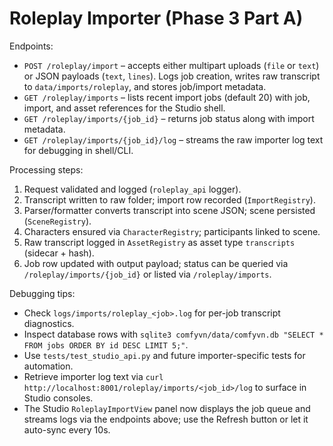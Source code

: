 # Roleplay Importer (Phase 3 Part A)

Endpoints:
- `POST /roleplay/import` – accepts either multipart uploads (`file` or `text`) or JSON payloads (`text`, `lines`). Logs job creation, writes raw transcript to `data/imports/roleplay`, and stores job/import metadata.
- `GET /roleplay/imports` – lists recent import jobs (default 20) with job, import, and asset references for the Studio shell.
- `GET /roleplay/imports/{job_id}` – returns job status along with import metadata.
- `GET /roleplay/imports/{job_id}/log` – streams the raw importer log text for debugging in shell/CLI.

Processing steps:
1. Request validated and logged (`roleplay_api` logger).
2. Transcript written to raw folder; import row recorded (`ImportRegistry`).
3. Parser/formatter converts transcript into scene JSON; scene persisted (`SceneRegistry`).
4. Characters ensured via `CharacterRegistry`; participants linked to scene.
5. Raw transcript logged in `AssetRegistry` as asset type `transcripts` (sidecar + hash).
6. Job row updated with output payload; status can be queried via `/roleplay/imports/{job_id}` or listed via `/roleplay/imports`.

Debugging tips:
- Check `logs/imports/roleplay_<job>.log` for per-job transcript diagnostics.
- Inspect database rows with `sqlite3 comfyvn/data/comfyvn.db "SELECT * FROM jobs ORDER BY id DESC LIMIT 5;"`.
- Use `tests/test_studio_api.py` and future importer-specific tests for automation.
- Retrieve importer log text via `curl http://localhost:8001/roleplay/imports/<job_id>/log` to surface in Studio consoles.
- The Studio `RoleplayImportView` panel now displays the job queue and streams logs via the endpoints above; use the Refresh button or let it auto-sync every 10s.
